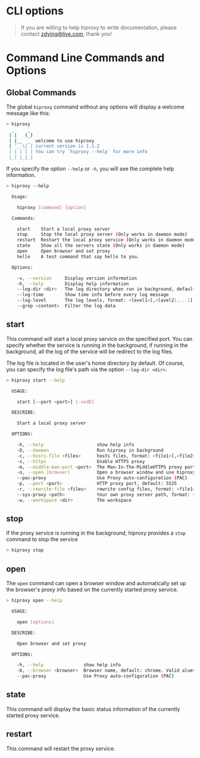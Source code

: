 # CLI options

> If you are willing to help hiproxy to write documentation, please contact zdying@live.com, thank you!

# Command Line Commands and Options

## Global Commands

The global `hiproxy` command without any options will display a welcome message like this:

```bash
> hiproxy
  _     _
 | |   (_)
 | |__  _  welcome to use hiproxy
 | '_ \| | current version is 1.1.2
 | | | | | You can try `hiproxy --help` for more info
 |_| |_|_|
```

If you specify the option `--help` or `-h`, you will see the complete help information.

```bash
> hiproxy --help

  Usage:

    hiproxy [command] [option]

  Commands:

    start    Start a local proxy server
    stop     Stop the local proxy server (Only works in daemon mode)
    restart  Restart the local proxy service (Only works in daemon mode)
    state    Show all the servers state (Only works in daemon mode)
    open     Open browser and set proxy
    hello    A test command that say hello to you.

  Options:

    -v, --version     Display version information
    -h, --help        Display help information
    --log-dir <dir>   The log directory when run in background, default: user home directory
    --log-time        Show time info before every log message
    --log-level       The log levels, format: <level1>[,<lavel2[,...]]
    --grep <content>  Filter the log data
```

## start

This command will start a local proxy service on the specified port. You can specify whether the service is running in the background, if running in the background, all the log of the service will be redirect to the log files.

The log file is located in the user's home directory by default. Of course, you can specify the log file's path via the option `--log-dir <dir>`.

```bash
> hiproxy start --help

  USAGE:

    start [--port <port>] [-xodD]

  DESCRIBE:

    Start a local proxy server

  OPTIONS:

    -h, --help                    show help info
    -D, --daemon                  Run hiproxy in background
    -c, --hosts-file <files>      hosts files, format: <file1>[,<file2>[,...]]
    -s, --https                   Enable HTTPS proxy
    -m, --middle-man-port <port>  The Man-In-The-MiddleHTTPS proxy port, default: 10010
    -o, --open [browser]          Open a browser window and use hiproxy proxy
    --pac-proxy                   Use Proxy auto-configuration (PAC)
    -p, --port <port>             HTTP proxy port, default: 5525
    -r, --rewrite-file <files>    rewrite config files, format: <file1>[,<file2>[,...]]
    --sys-proxy <path>            Your own proxy server path, format: <ip>[:port], only works when use PAC
    -w, --workspace <dir>         The workspace
```

## stop

If the proxy service is running in the background, hiproxy provides a `stop` command to stop the service

```bash
> hiproxy stop
```

## open

The `open` command can open a browser window and automatically set up the browser's proxy info based on the currently started proxy service.


```bash
> hiproxy open --help

  USAGE:

    open [options]

  DESCRIBE:

    Open browser and set proxy

  OPTIONS:

    -h, --help               show help info
    -b, --browser <browser>  Browser name, default: chrome. Valid alues: chrome,firefox,opera
    --pac-proxy              Use Proxy auto-configuration (PAC)
```

## state

This command will display the basic status information of the currently started proxy service.

## restart

This command will restart the proxy service.
